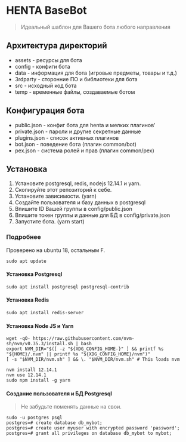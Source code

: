# HENTA BaseBot
> Идеальный шаблон для Вашего бота любого направления

## Архитектура директорий
* assets - ресурсы для бота
* config - конфиги бота
* data - информация для бота (игровые предметы, товары и т.д.)
* 3rdparty - сторонние ПО и библиотеки для бота
* src - исходный код бота
* temp - временные файлы, создаваемые ботом

## Конфигурация бота
* public.json - конфиг бота для henta и мелких плагинов'
* private.json - пароли и другие секретные данные
* plugins.json - список активных плагинов
* bot.json - поведение бота (плагин common/bot)
* pex.json - система ролей и прав (плагин common/pex)

## Установка
1. Установите postgresql, redis, nodejs 12.14.1 и yarn.
2. Скопируйте этот репозиторий к себе.
3. Установите зависимости. (yarn)
4. Создайте пользователя и базу данных в postgresql
4. Впишите ID Вашей группы в config/public.json
5. Впишите токен группы и данные для БД в config/private.json
6. Запустите бота. (yarn start)

### Подробнее
Проверено на ubuntu 18, остальным F.
```
sudo apt update
```
#### Установка Postgresql
```
sudo apt install postgresql postgresql-contrib
```
#### Установка Redis
```
sudo apt install redis-server
```
#### Установка Node JS и Yarn
```
wget -qO- https://raw.githubusercontent.com/nvm-sh/nvm/v0.35.3/install.sh | bash
export NVM_DIR="$([ -z "${XDG_CONFIG_HOME-}" ] && printf %s "${HOME}/.nvm" || printf %s "${XDG_CONFIG_HOME}/nvm")"
[ -s "$NVM_DIR/nvm.sh" ] && \. "$NVM_DIR/nvm.sh" # This loads nvm

nvm install 12.14.1
nvm use 12.14.1
sudo npm install -g yarn
```
#### Создание пользователя и БД Postgresql
> Не забудьте поменять данные на свои.
```
sudo -u postgres psql
postgres=# create database db_mybot;
postgres=# create user myuser with encrypted password 'password';
postgres=# grant all privileges on database db_mybot to mybot;
```